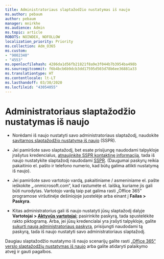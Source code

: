 ```yaml
---
title: Administratoriaus slaptažodžio nustatymas iš naujo
ms.author: pebaum
author: pebaum
manager: mnirkhe
ms.audience: Admin
ms.topic: article
ROBOTS: NOINDEX, NOFOLLOW
localization_priority: Priority
ms.collection: Adm_O365
ms.custom:
- "9002340"
- "4553"
ms.openlocfilehash: 4286da1d56fb21821f8a9e3f044b7b3954ba498b
ms.sourcegitcommit: f6b4bcb6b9dcb3dd17595d503d78b6ee36881a33
ms.translationtype: HT
ms.contentlocale: lt-LT
ms.lasthandoff: 03/30/2020
ms.locfileid: "43054055"
---
```

# <a name="admin-password-reset"></a>Administratoriaus slaptažodžio nustatymas iš naujo

- Norėdami iš naujo nustatyti savo administratoriaus slaptažodį, naudokite [savitarnos slaptažodžio nustatymą iš naujo](https://passwordreset.microsoftonline.com/) (SSPR).

- Jei pamiršote savo slaptažodį, bet esate prisijungę naudodami talpykloje įrašytus kredencialus, [atnaujinkite SSPR kontaktinę informaciją](https://go.microsoft.com/fwlink/?linkid=849451), tada iš naujo nustatykite slaptažodį naudodami [SSPR](https://passwordreset.microsoftonline.com/).  (Daugumai paskyrų reikia pakaitinio el. pašto ir telefono numerio, kad būtų galima atlikti nustatymą iš naujo).

- Jei pamiršote savo vartotojo vardą, pakaitiniame / asmeniniame el. pašte ieškokite „.onmicrosoft.com“, kad rastumėte el. laišką, kuriame jis gali būti nurodytas.  Vartotojo vardą taip pat galima rasti „Office 365“ programose viršutinėje dešiniojoje juostelėje arba einant į **Failas > Paskyra**.

- Kitas administratorius gali iš naujo nustatyti jūsų slaptažodį dalyje **Vartotojai > [Aktyvūs vartotojai](https://portal.office.com/adminportal/home#/users)**; pasirinkite paskyrą, tada spustelėkite rakto piktogramą.  Arba, jei jūsų kredencialai yra įrašyti talpykloje, galite [sukurti naują administratoriaus paskyrą](https://portal.office.com/adminportal/home#/users), prisijungti naudodami tą paskyrą, tada iš naujo nustatyti savo administratoriaus slaptažodį.

Daugiau slaptažodžio nustatymo iš naujo scenarijų galite rasti [„Office 365“ verslo slaptažodžių nustatymas iš naujo](https://docs.microsoft.com/microsoft-365/admin/add-users/reset-passwords) arba galite atidaryti palaikymo atvejį ir gauti pagalbos.
